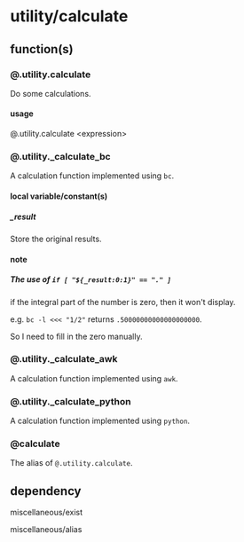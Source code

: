 # utility/calculate

## function(s)

### @.utility.calculate

Do some calculations.

#### usage

@.utility.calculate \<expression\>

### @.utility.\_calculate\_bc

A calculation function implemented using `bc`.

#### local variable/constant(s)

##### \_result

Store the original results.

#### note

##### The use of `if [ "${_result:0:1}" == "." ]`

if the integral part of the number is zero, then it won't display.

e.g. `bc -l <<< "1/2"` returns `.50000000000000000000`.

So I need to fill in the zero manually.

### @.utility.\_calculate\_awk

A calculation function implemented using `awk`.

### @.utility.\_calculate\_python

A calculation function implemented using `python`.

### @calculate

The alias of `@.utility.calculate`.

## dependency

miscellaneous/exist

miscellaneous/alias
